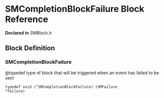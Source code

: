 # SMCompletionBlockFailure Block Reference

**Declared in** SMBlock.h  

<a title="Block Definition" name="instance_methods"></a>
## Block Definition
### SMCompletionBlockFailure

@typedef type of block that will be triggered when an event has failed to be sent

<code>typedef void (^SMCompletionBlockFailure) (SMFailure *failure)</code>

